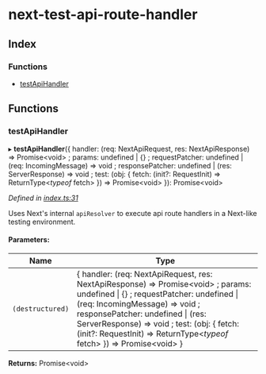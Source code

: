 # next-test-api-route-handler

## Index

### Functions

* [testApiHandler](README.md#testapihandler)

## Functions

### testApiHandler

▸ **testApiHandler**({ handler: (req: NextApiRequest, res: NextApiResponse) => Promise\<void> ; params: undefined \| {} ; requestPatcher: undefined \| (req: IncomingMessage) => void ; responsePatcher: undefined \| (res: ServerResponse) => void ; test: (obj: { fetch: (init?: RequestInit) => ReturnType\<*typeof* fetch>  }) => Promise\<void>  }): Promise\<void>

*Defined in [index.ts:31](https://github.com/Xunnamius/next-test-api-route-handler/blob/80cccef/src/index.ts#L31)*

Uses Next's internal `apiResolver` to execute api route handlers in a
Next-like testing environment.

#### Parameters:

Name | Type |
------ | ------ |
`(destructured)` | { handler: (req: NextApiRequest, res: NextApiResponse) => Promise\<void> ; params: undefined \| {} ; requestPatcher: undefined \| (req: IncomingMessage) => void ; responsePatcher: undefined \| (res: ServerResponse) => void ; test: (obj: { fetch: (init?: RequestInit) => ReturnType\<*typeof* fetch>  }) => Promise\<void>  } |

**Returns:** Promise\<void>
